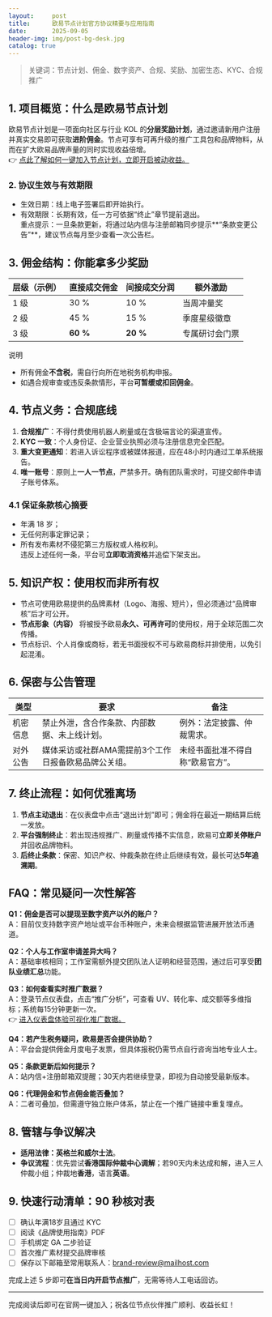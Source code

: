 ```yaml
---
layout:     post
title:      欧易节点计划官方协议精要与应用指南
date:       2025-09-05
header-img: img/post-bg-desk.jpg
catalog: true
---
```


> 关键词：节点计划、佣金、数字资产、合规、奖励、加密生态、KYC、合规推广

## 1. 项目概览：什么是欧易节点计划
欧易节点计划是一项面向社区与行业 KOL 的**分层奖励计划**，通过邀请新用户注册并真实交易即可获取**进阶佣金**。节点可享有可再升级的推广工具包和品牌物料，从而在扩大欧易品牌声量的同时实现收益倍增。  
👉 [点此了解如何一键加入节点计划，立即开启被动收益。](https://okxdog.com/)

### 2. 协议生效与有效期限
- 生效日期：线上电子签署后即开始执行。  
- 有效期限：长期有效，任一方可依据“终止”章节提前退出。  
重点提示：一旦条款更新，将通过站内信与注册邮箱同步提示**“条款变更公告”**，建议节点每月至少查看一次公告栏。

## 3. 佣金结构：你能拿多少奖励  
| 层级（示例） | 直接成交佣金 | 间接成交分润 | 额外激励 |
| --- | --- | --- | --- |
| 1 级 | 30 % | 10 % | 当周冲量奖 |
| 2 级 | 45 % | 15 % | 季度星级徽章 |
| 3 级 | **60 %** | **20 %** | 专属研讨会门票 |

说明  
- 所有佣金**不含税**，需自行向所在地税务机构申报。  
- 如遇合规审查或违反条款情形，平台**可暂缓或扣回佣金**。  

## 4. 节点义务：合规底线
1. **合规推广**：不得付费使用机器人刷量或在含极端言论的渠道宣传。  
2. **KYC 一致**：个人身份证、企业营业执照必须与注册信息完全匹配。  
3. **重大变更通知**：若进入诉讼程序或被媒体报道，应在48小时内通过工单系统报告。  
4. **唯一账号**：原则上**一人一节点**，严禁多开。确有团队需求时，可提交邮件申请子账号体系。

### 4.1 保证条款核心摘要
- 年满 18 岁；  
- 无任何刑事定罪记录；  
- 所有发布素材不侵犯第三方版权或人格权利。  
违反上述任何一条，平台可**立即取消资格**并追偿下架支出。

## 5. 知识产权：使用权而非所有权
- 节点可使用欧易提供的品牌素材（Logo、海报、短片），但必须通过“品牌审核”后才可公开。  
- **节点形象（内容）** 将被授予欧易**永久、可再许可**的使用权，用于全球范围二次传播。  
- 节点标识、个人肖像或商标，若无书面授权不可与欧易商标并排使用，以免引起混淆。

## 6. 保密与公告管理
| 类型 | 要求 | 备注 |
| --- | --- | --- |
| 机密信息 | 禁止外泄，含合作条款、内部数据、未上线计划。 | 例外：法定披露、仲裁需求。 |
| 对外公告 | 媒体采访或社群AMA需提前3个工作日报备欧易品牌公关组。 | 未经书面批准不得自称“欧易官方”。 |

## 7. 终止流程：如何优雅离场
1. **节点主动退出**：在仪表盘中点击“退出计划”即可；佣金将在最近一期结算后统一发放。  
2. **平台强制终止**：若出现违规推广、刷量或传播不实信息，欧易可**立即关停账户**并回收品牌物料。  
3. **后终止条款**：保密、知识产权、仲裁条款在终止后继续有效，最长可达**5年追溯期**。  

## FAQ：常见疑问一次性解答
**Q1：佣金是否可以提现至数字资产以外的账户？**  
A：目前仅支持数字资产地址或平台币种账户，未来会根据监管进展开放法币通道。

**Q2：个人与工作室申请差异大吗？**  
A：基础审核相同；工作室需额外提交团队法人证明和经营范围，通过后可享受**团队业绩汇总**功能。

**Q3：如何查看实时推广数据？**  
A：登录节点仪表盘，点击“推广分析”，可查看 UV、转化率、成交额等多维指标；系统每15分钟更新一次。  
👉 [进入仪表盘体验可视化推广数据。](https://okxdog.com/)

**Q4：若产生税务疑问，欧易是否会提供协助？**  
A：平台会提供佣金月度电子发票，但具体报税仍需节点自行咨询当地专业人士。

**Q5：条款更新后如何提示？**  
A：站内信+注册邮箱双提醒；30天内若继续登录，即视为自动接受最新版本。

**Q6：代理佣金和节点佣金能否叠加？**  
A：二者可叠加，但需遵守独立账户体系，禁止在一个推广链接中重复埋点。

## 8. 管辖与争议解决
- **适用法律：英格兰和威尔士法**。  
- **争议流程**：优先尝试**香港国际仲裁中心调解**；若90天内未达成和解，进入三人仲裁小组；仲裁地**香港**，语言**英语**。  

## 9. 快速行动清单：90 秒核对表
- [ ] 确认年满18岁且通过 KYC  
- [ ] 阅读《品牌使用指南》PDF  
- [ ] 手机绑定 GA 二步验证  
- [ ] 首次推广素材提交品牌审核  
- [ ] 保存以下邮箱至常用联系人：brand-review@mailhost.com  

完成上述 5 步即可**在当日内开启节点推广**，无需等待人工电话回访。

---

完成阅读后即可在官网一键加入；祝各位节点伙伴推广顺利、收益长虹！